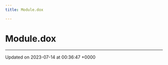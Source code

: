 ```yaml
---
title: Module.dox

---
```


# Module.dox








-------------------------------

Updated on 2023-07-14 at 00:36:47 +0000
